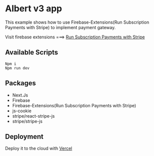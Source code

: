 # Albert v3 app

This example shows how to use Firebase-Extensions(Run Subscription Payments with Stripe) to implement payment gateway.

 Visit firebase extensions  ===> [Run Subscription Payments with Stripe](https://firebase.google.com/products/extensions/firestore-stripe-subscriptions)

## Available Scripts

```
Npm i
Npm run dev
```

## Packages

- Next.Js
- Firebase
- Firebase-Extensions(Run Subscription Payments with Stripe)
- js-cookie
- stripe/react-stripe-js
- stripe/stripe-js

## Deployment

Deploy it to the cloud with [Vercel](https://albert-v3-stripe-firebase-app.vercel.app/)
